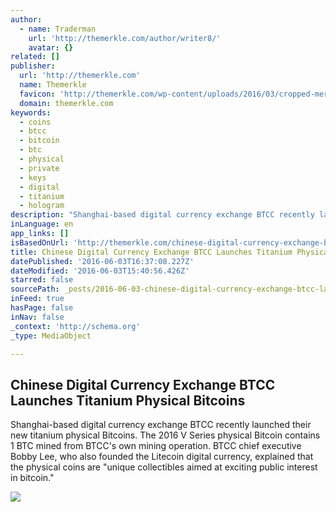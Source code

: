 ```yaml
---
author:
  - name: Traderman
    url: 'http://themerkle.com/author/writer8/'
    avatar: {}
related: []
publisher:
  url: 'http://themerkle.com'
  name: Themerkle
  favicon: 'http://themerkle.com/wp-content/uploads/2016/03/cropped-merkle-white-1-192x192.png'
  domain: themerkle.com
keywords:
  - coins
  - btcc
  - bitcoin
  - btc
  - physical
  - private
  - keys
  - digital
  - titanium
  - hologram
description: "Shanghai-based digital currency exchange BTCC recently launched their new titanium physical Bitcoins. The 2016 V Series physical Bitcoin contains 1 BTC mined from BTCC's own mining operation. BTCC chief executive Bobby Lee, who also founded the Litecoin digital currency, explained that the physical coins are \"unique collectibles aimed at exciting public interest in bitcoin.\""
inLanguage: en
app_links: []
isBasedOnUrl: 'http://themerkle.com/chinese-digital-currency-exchange-btcc-launches-titanium-physical-bitcoins/'
title: Chinese Digital Currency Exchange BTCC Launches Titanium Physical Bitcoins
datePublished: '2016-06-03T16:37:08.227Z'
dateModified: '2016-06-03T15:40:56.426Z'
starred: false
sourcePath: _posts/2016-06-03-chinese-digital-currency-exchange-btcc-launches-titanium-phy.md
inFeed: true
hasPage: false
inNav: false
_context: 'http://schema.org'
_type: MediaObject

---
```

<article style=""><h1>Chinese Digital Currency Exchange BTCC Launches Titanium Physical Bitcoins</h1><p>Shanghai-based digital currency exchange BTCC recently launched their new titanium physical Bitcoins. The 2016 V Series physical Bitcoin contains 1 BTC mined from BTCC's own mining operation. BTCC chief executive Bobby Lee, who also founded the Litecoin digital currency, explained that the physical coins are "unique collectibles aimed at exciting public interest in bitcoin."</p><img src="http://themerkle.com/wp-content/uploads/2016/06/mint_1464054864687_BTCC-Mint-2016-One-Bitcoin-V-Series.jpg" /></article>